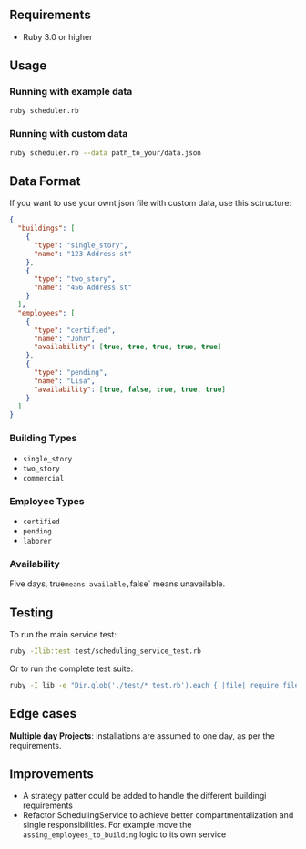 ## Requirements

- Ruby 3.0 or higher

## Usage

### Running with example data

```bash
ruby scheduler.rb
```

### Running with custom data

```bash
ruby scheduler.rb --data path_to_your/data.json
```

## Data Format

If you want to use your ownt json file with custom data, use this sctructure:

```json
{
  "buildings": [
    {
      "type": "single_story",
      "name": "123 Address st"
    },
    {
      "type": "two_story",
      "name": "456 Address st"
    }
  ],
  "employees": [
    {
      "type": "certified",
      "name": "John",
      "availability": [true, true, true, true, true]
    },
    {
      "type": "pending",
      "name": "Lisa",
      "availability": [true, false, true, true, true]
    }
  ]
}
```

### Building Types

- `single_story`
- `two_story`
- `commercial`

### Employee Types

- `certified`
- `pending`
- `laborer`

### Availability
Five days, true` means available, `false` means unavailable.

## Testing
To run the main service test:

```bash
ruby -Ilib:test test/scheduling_service_test.rb
```

Or to run the complete test suite:
```bash
ruby -I lib -e "Dir.glob('./test/*_test.rb').each { |file| require file }"
```

## Edge cases
**Multiple day Projects**: installations are assumed to one day, as per the requirements.

## Improvements
- A  strategy patter could be added to handle the different buildingi requirements
- Refactor SchedulingService to achieve better compartmentalization and single responsibilities.
For example move the ```assing_employees_to_building``` logic to its own service 

